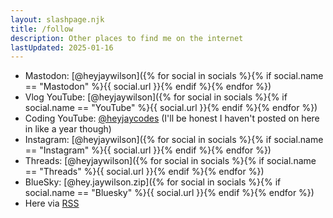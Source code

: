 ```yaml
---
layout: slashpage.njk
title: /follow
description: Other places to find me on the internet
lastUpdated: 2025-01-16
---
```


- Mastodon: [@heyjaywilson]({% for social in socials %}{% if social.name == "Mastodon" %}{{ social.url }}{% endif %}{% endfor %})
- Vlog YouTube: [@heyjaywilson]({% for social in socials %}{% if social.name == "YouTube" %}{{ social.url }}{% endif %}{% endfor %})
- Coding YouTube: [@heyjaycodes](https://www.youtube.com/@heyjaycodes) (I'll be honest I haven't posted on here in like a year though)
- Instagram: [@heyjaywilson]({% for social in socials %}{% if social.name == "Instagram" %}{{ social.url }}{% endif %}{% endfor %})
- Threads: [@heyjaywilson]({% for social in socials %}{% if social.name == "Threads" %}{{ social.url }}{% endif %}{% endfor %})
- BlueSky: [@hey.jaywilson.zip]({% for social in socials %}{% if social.name == "Bluesky" %}{{ social.url }}{% endif %}{% endfor %})
- Here via [RSS](https://jaywilson.zip/subscribe/)